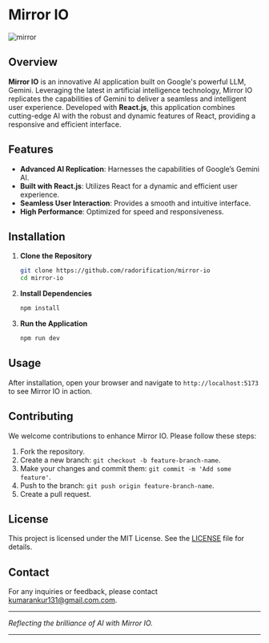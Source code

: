 # Mirror IO

![mirror](https://github.com/radorification/mirror-io/assets/102975348/bf144f30-a0d5-40ca-b1a7-972b9c12bb9e)


## Overview

**Mirror IO** is an innovative AI application built on Google's powerful LLM, Gemini. Leveraging the latest in artificial intelligence technology, Mirror IO replicates the capabilities of Gemini to deliver a seamless and intelligent user experience. Developed with **React.js**, this application combines cutting-edge AI with the robust and dynamic features of React, providing a responsive and efficient interface.

## Features

- **Advanced AI Replication**: Harnesses the capabilities of Google’s Gemini AI.
- **Built with React.js**: Utilizes React for a dynamic and efficient user experience.
- **Seamless User Interaction**: Provides a smooth and intuitive interface.
- **High Performance**: Optimized for speed and responsiveness.

## Installation

1. **Clone the Repository**
    ```bash
    git clone https://github.com/radorification/mirror-io
    cd mirror-io
    ```

2. **Install Dependencies**
    ```bash
    npm install
    ```

3. **Run the Application**
    ```bash
    npm run dev
    ```

## Usage

After installation, open your browser and navigate to `http://localhost:5173` to see Mirror IO in action.

## Contributing

We welcome contributions to enhance Mirror IO. Please follow these steps:

1. Fork the repository.
2. Create a new branch: `git checkout -b feature-branch-name`.
3. Make your changes and commit them: `git commit -m 'Add some feature'`.
4. Push to the branch: `git push origin feature-branch-name`.
5. Create a pull request.

## License

This project is licensed under the MIT License. See the [LICENSE](LICENSE) file for details.

## Contact

For any inquiries or feedback, please contact [kumarankur131@gmail.com.com](mailto:kumarankur131@gmail.com).

---

*Reflecting the brilliance of AI with Mirror IO.*

---


